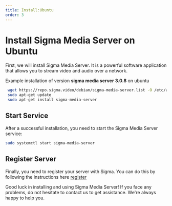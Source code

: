 ```yaml
---
title: Install:Ubuntu
order: 3
---
```


# Install Sigma Media Server on Ubuntu

First, we will install Sigma Media Server. It is a powerful software application that allows you to stream video and audio over a network.

Example installation of version **sigma media server** **3.0.8** on ubuntu

```bash
 wget https://repo.sigma.video/debian/sigma-media-server.list -O /etc/apt/sources.list.d/sigma-media-server.list
 sudo apt-get update
 sudo apt-get install sigma-media-server
```

## Start Service

After a successful installation, you need to start the Sigma Media Server service:

```bash
sudo systemctl start sigma-media-server
```

## Register Server

Finally, you need to register your server with Sigma. You can do this by following the instructions here [register](./04-register.md)

Good luck in installing and using Sigma Media Server! If you face any problems, do not hesitate to contact us to get assistance. We're always happy to help you.
